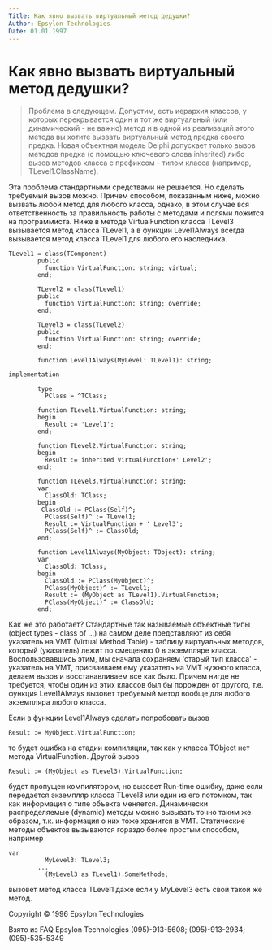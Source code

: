 ```yaml
---
Title: Как явно вызвать виртуальный метод дедушки?
Author: Epsylon Technologies
Date: 01.01.1997
---
```



Как явно вызвать виртуальный метод дедушки?
===========================================

> Проблема в следующем. Допустим, есть иерархия классов, у которых
> перекрывается один и тот же виртуальный (или динамический - не важно)
> метод и в одной из реализаций этого метода вы хотите вызвать виртуальный
> метод предка своего предка. Новая объектная модель Delphi допускает
> только вызов методов предка (с помощью ключевого слова inherited) либо
> вызов методов класса с префиксом - типом класса (например,
> TLevel1.ClassName).

Эта проблема стандартными средствами не решается. Но сделать требуемый
вызов можно. Причем способом, показанным ниже, можно вызвать любой метод
для любого класса, однако, в этом случае вся ответственность за
правильность работы с методами и полями ложится на программиста. Ниже в
методе VirtualFunction класса TLevel3 вызывается метод класса TLevel1, а
в функции Level1Always всегда вызывается метод класса TLevel1 для любого
его наследника.

     
    TLevel1 = class(TComponent)
            public
              function VirtualFunction: string; virtual;
            end;
     
            TLevel2 = class(TLevel1)
            public
              function VirtualFunction: string; override;
            end;
     
            TLevel3 = class(TLevel2)
            public
              function VirtualFunction: string; override;
            end;
     
            function Level1Always(MyLevel: TLevel1): string;
     
    implementation
     
            type
              PClass = ^TClass;
     
            function TLevel1.VirtualFunction: string;
            begin
              Result := 'Level1';
            end;
     
            function TLevel2.VirtualFunction: string;
            begin
              Result := inherited VirtualFunction+' Level2';
            end;
     
            function TLevel3.VirtualFunction: string;
            var
              ClassOld: TClass;
            begin
             ClassOld := PClass(Self)^;
              PClass(Self)^ := TLevel1;
              Result := VirtualFunction + ' Level3';
              PClass(Self)^ := ClassOld;
            end;
     
            function Level1Always(MyObject: TObject): string;
            var
              ClassOld: TClass;
            begin
              ClassOld := PClass(MyObject)^;
              PClass(MyObject)^ := TLevel1;
              Result := (MyObject as TLevel1).VirtualFunction;
              PClass(MyObject)^ := ClassOld;
            end;

Как же это работает? Стандартные так называемые объектные типы (object
types - class of ...) на самом деле представляют из себя указатель на
VMT (Virtual Method Table) - таблицу виртуальных методов, который
(указатель) лежит по смещению 0 в экземпляре класса. Воспользовавшись
этим, мы сначала сохраняем \'старый тип класса\' - указатель на VMT,
присваиваем ему указатель на VMT нужного класса, делаем вызов и
восстанавливаем все как было. Причем нигде не требуется, чтобы один из
этих классов был бы порожден от другого, т.е. функция Level1Always
вызовет требуемый метод вообще для любого экземпляра любого класса.

Если в функции Level1Always сделать попробовать вызов

    Result := MyObject.VirtualFunction;

то будет ошибка на стадии компиляции, так как у класса TObject нет
метода VirtualFunction. Другой вызов

    Result := (MyObject as TLevel3).VirtualFunction;

будет пропущен компилятором, но вызовет Run-time ошибку, даже если
передается экземпляр класса TLevel3 или один из его потомком, так как
информация о типе объекта меняется. Динамически распределяемые (dynamic)
методы можно вызывать точно таким же образом, т.к. информация о них тоже
хранится в VMT. Статические методы объектов вызываются гораздо более
простым способом, например

    var
              MyLevel3: TLevel3;
            ...
              (MyLevel3 as TLevel1).SomeMethode;

вызовет метод класса TLevel1 даже если у MyLevel3 есть свой такой же
метод.

Copyright © 1996 Epsylon Technologies

Взято из FAQ Epsylon Technologies (095)-913-5608; (095)-913-2934; (095)-535-5349
